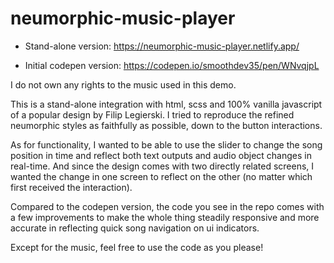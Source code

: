 # neumorphic-music-player

  - Stand-alone version: https://neumorphic-music-player.netlify.app/
  
  - Initial codepen version: https://codepen.io/smoothdev35/pen/WNvqjpL

I do not own any rights to the music used in this demo.

This is a stand-alone integration with html, scss and 100% vanilla javascript of a popular design by Filip Legierski. 
I tried to reproduce the refined neumorphic styles as faithfully as possible, down to the button interactions.

As for functionality, I wanted to be able to use the slider to change the song position in time and reflect both text outputs and audio object changes
in real-time. And since the design comes with two directly related screens, I wanted the change in one screen to reflect on the other (no matter which
first received the interaction).

Compared to the codepen version, the code you see in the repo comes with a few improvements to make the whole thing steadily responsive
and more accurate in reflecting quick song navigation on ui indicators.

Except for the music, feel free to use the code as you please!
